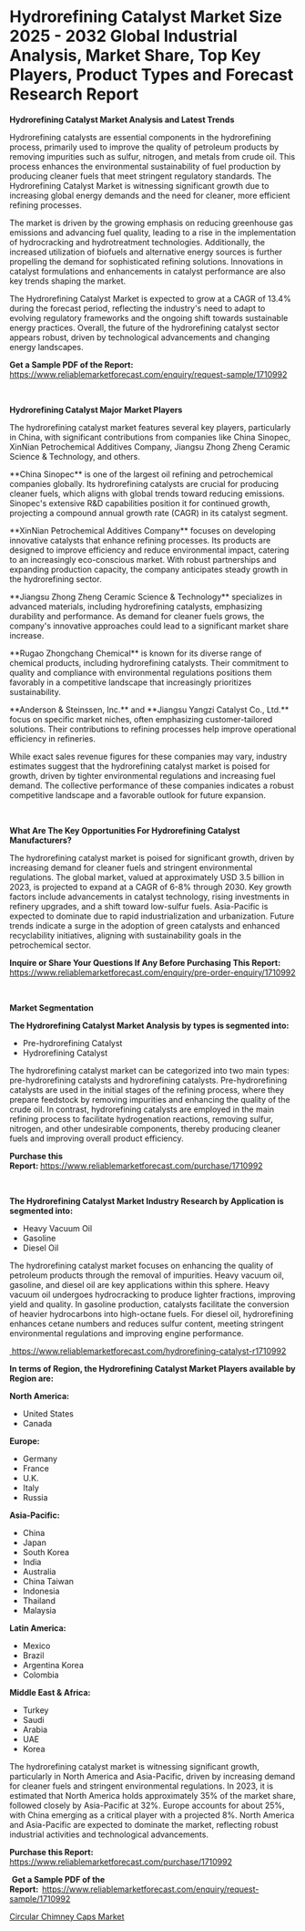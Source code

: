 <p><h1>Hydrorefining Catalyst Market Size 2025 - 2032 Global Industrial Analysis, Market Share, Top Key Players, Product Types and Forecast Research Report</h1></p><p><strong>Hydrorefining Catalyst Market Analysis and Latest Trends</strong></p>
<p><p>Hydrorefining catalysts are essential components in the hydrorefining process, primarily used to improve the quality of petroleum products by removing impurities such as sulfur, nitrogen, and metals from crude oil. This process enhances the environmental sustainability of fuel production by producing cleaner fuels that meet stringent regulatory standards. The Hydrorefining Catalyst Market is witnessing significant growth due to increasing global energy demands and the need for cleaner, more efficient refining processes.</p><p>The market is driven by the growing emphasis on reducing greenhouse gas emissions and advancing fuel quality, leading to a rise in the implementation of hydrocracking and hydrotreatment technologies. Additionally, the increased utilization of biofuels and alternative energy sources is further propelling the demand for sophisticated refining solutions. Innovations in catalyst formulations and enhancements in catalyst performance are also key trends shaping the market. </p><p>The Hydrorefining Catalyst Market is expected to grow at a CAGR of 13.4% during the forecast period, reflecting the industry's need to adapt to evolving regulatory frameworks and the ongoing shift towards sustainable energy practices. Overall, the future of the hydrorefining catalyst sector appears robust, driven by technological advancements and changing energy landscapes.</p></p>
<p><strong>Get a Sample PDF of the Report:&nbsp;</strong> <a href="https://www.reliablemarketforecast.com/enquiry/request-sample/1710992?utm_campaign=3357&utm_medium=2&utm_source=Github&utm_content=ia&utm_term=27032025&utm_id=hydrorefining-catalyst">https://www.reliablemarketforecast.com/enquiry/request-sample/1710992</a></p>
<p>&nbsp;</p>
<p><strong>Hydrorefining Catalyst Major Market Players</strong></p>
<p><p>The hydrorefining catalyst market features several key players, particularly in China, with significant contributions from companies like China Sinopec, XinNian Petrochemical Additives Company, Jiangsu Zhong Zheng Ceramic Science & Technology, and others.</p><p>**China Sinopec** is one of the largest oil refining and petrochemical companies globally. Its hydrorefining catalysts are crucial for producing cleaner fuels, which aligns with global trends toward reducing emissions. Sinopec's extensive R&D capabilities position it for continued growth, projecting a compound annual growth rate (CAGR) in its catalyst segment.</p><p>**XinNian Petrochemical Additives Company** focuses on developing innovative catalysts that enhance refining processes. Its products are designed to improve efficiency and reduce environmental impact, catering to an increasingly eco-conscious market. With robust partnerships and expanding production capacity, the company anticipates steady growth in the hydrorefining sector.</p><p>**Jiangsu Zhong Zheng Ceramic Science & Technology** specializes in advanced materials, including hydrorefining catalysts, emphasizing durability and performance. As demand for cleaner fuels grows, the company's innovative approaches could lead to a significant market share increase.</p><p>**Rugao Zhongchang Chemical** is known for its diverse range of chemical products, including hydrorefining catalysts. Their commitment to quality and compliance with environmental regulations positions them favorably in a competitive landscape that increasingly prioritizes sustainability.</p><p>**Anderson & Steinssen, Inc.** and **Jiangsu Yangzi Catalyst Co., Ltd.** focus on specific market niches, often emphasizing customer-tailored solutions. Their contributions to refining processes help improve operational efficiency in refineries.</p><p>While exact sales revenue figures for these companies may vary, industry estimates suggest that the hydrorefining catalyst market is poised for growth, driven by tighter environmental regulations and increasing fuel demand. The collective performance of these companies indicates a robust competitive landscape and a favorable outlook for future expansion.</p></p>
<p>&nbsp;</p>
<p><strong>What Are The Key Opportunities For Hydrorefining Catalyst Manufacturers?</strong></p>
<p><p>The hydrorefining catalyst market is poised for significant growth, driven by increasing demand for cleaner fuels and stringent environmental regulations. The global market, valued at approximately USD 3.5 billion in 2023, is projected to expand at a CAGR of 6-8% through 2030. Key growth factors include advancements in catalyst technology, rising investments in refinery upgrades, and a shift toward low-sulfur fuels. Asia-Pacific is expected to dominate due to rapid industrialization and urbanization. Future trends indicate a surge in the adoption of green catalysts and enhanced recyclability initiatives, aligning with sustainability goals in the petrochemical sector.</p></p>
<p><strong>Inquire or Share Your Questions If Any Before Purchasing This Report:</strong> <a href="https://www.reliablemarketforecast.com/enquiry/pre-order-enquiry/1710992?utm_campaign=3357&utm_medium=2&utm_source=Github&utm_content=ia&utm_term=27032025&utm_id=hydrorefining-catalyst">https://www.reliablemarketforecast.com/enquiry/pre-order-enquiry/1710992</a></p>
<p>&nbsp;</p>
<p><strong>Market Segmentation</strong></p>
<p><strong>The Hydrorefining Catalyst Market Analysis by types is segmented into:</strong></p>
<p><ul><li>Pre-hydrorefining Catalyst</li><li>Hydrorefining Catalyst</li></ul></p>
<p><p>The hydrorefining catalyst market can be categorized into two main types: pre-hydrorefining catalysts and hydrorefining catalysts. Pre-hydrorefining catalysts are used in the initial stages of the refining process, where they prepare feedstock by removing impurities and enhancing the quality of the crude oil. In contrast, hydrorefining catalysts are employed in the main refining process to facilitate hydrogenation reactions, removing sulfur, nitrogen, and other undesirable components, thereby producing cleaner fuels and improving overall product efficiency.</p></p>
<p><strong>Purchase this Report:&nbsp;</strong><a href="https://www.reliablemarketforecast.com/purchase/1710992?utm_campaign=3357&utm_medium=2&utm_source=Github&utm_content=ia&utm_term=27032025&utm_id=hydrorefining-catalyst">https://www.reliablemarketforecast.com/purchase/1710992</a></p>
<p>&nbsp;</p>
<p><strong>The Hydrorefining Catalyst Market Industry Research by Application is segmented into:</strong></p>
<p><ul><li>Heavy Vacuum Oil</li><li>Gasoline</li><li>Diesel Oil</li></ul></p>
<p><p>The hydrorefining catalyst market focuses on enhancing the quality of petroleum products through the removal of impurities. Heavy vacuum oil, gasoline, and diesel oil are key applications within this sphere. Heavy vacuum oil undergoes hydrocracking to produce lighter fractions, improving yield and quality. In gasoline production, catalysts facilitate the conversion of heavier hydrocarbons into high-octane fuels. For diesel oil, hydrorefining enhances cetane numbers and reduces sulfur content, meeting stringent environmental regulations and improving engine performance.</p></p>
<p><a href="https://www.reliablemarketforecast.com/hydrorefining-catalyst-r1710992?utm_campaign=3357&utm_medium=2&utm_source=Github&utm_content=ia&utm_term=27032025&utm_id=hydrorefining-catalyst">&nbsp;https://www.reliablemarketforecast.com/hydrorefining-catalyst-r1710992</a></p>
<p><strong>In terms of Region, the Hydrorefining Catalyst Market Players available by Region are:</strong></p>
<p>
    <p> <strong> North America: </strong>
        <ul>
            <li>United States</li>
            <li>Canada</li>
        </ul>
        </p> 
    <p> <strong> Europe: </strong>
        <ul>
            <li>Germany</li>
            <li>France</li>
            <li>U.K.</li>
            <li>Italy</li>
            <li>Russia</li>
        </ul>
        </p> 
    <p> <strong> Asia-Pacific: </strong>
        <ul>
            <li>China</li>
            <li>Japan</li>
            <li>South Korea</li>
            <li>India</li>
            <li>Australia</li>
            <li>China Taiwan</li>
            <li>Indonesia</li>
            <li>Thailand</li>
            <li>Malaysia</li>
        </ul>
        </p> 
    <p> <strong> Latin America: </strong>
        <ul>
            <li>Mexico</li>
            <li>Brazil</li>
            <li>Argentina Korea</li>
            <li>Colombia</li>
        </ul>
        </p> 
    <p> <strong> Middle East & Africa: </strong>
        <ul>
            <li>Turkey</li>
            <li>Saudi</li>
            <li>Arabia</li>
            <li>UAE</li>
            <li>Korea</li>
        </ul>
    </p>
    </p>
<p><p>The hydrorefining catalyst market is witnessing significant growth, particularly in North America and Asia-Pacific, driven by increasing demand for cleaner fuels and stringent environmental regulations. In 2023, it is estimated that North America holds approximately 35% of the market share, followed closely by Asia-Pacific at 32%. Europe accounts for about 25%, with China emerging as a critical player with a projected 8%. North America and Asia-Pacific are expected to dominate the market, reflecting robust industrial activities and technological advancements.</p></p>
<p><strong>Purchase this Report: </strong><a href="https://www.reliablemarketforecast.com/purchase/1710992?utm_campaign=3357&utm_medium=2&utm_source=Github&utm_content=ia&utm_term=27032025&utm_id=hydrorefining-catalyst">https://www.reliablemarketforecast.com/purchase/1710992</a></p>
<p>&nbsp;<strong>Get a Sample PDF of the Report:&nbsp;&nbsp;</strong><a href="https://www.reliablemarketforecast.com/enquiry/request-sample/1710992?utm_campaign=3357&utm_medium=2&utm_source=Github&utm_content=ia&utm_term=27032025&utm_id=hydrorefining-catalyst">https://www.reliablemarketforecast.com/enquiry/request-sample/1710992</a></p>
<p><strong></strong></p>
<p><p><a href="https://github.com/steegeneat/Market-Research-Report-List-1/blob/main/circular-chimney-caps-market.md?utm_campaign=3357&utm_medium=2&utm_source=Github&utm_content=ia&utm_term=27032025&utm_id=hydrorefining-catalyst">Circular Chimney Caps Market</a></p></p>